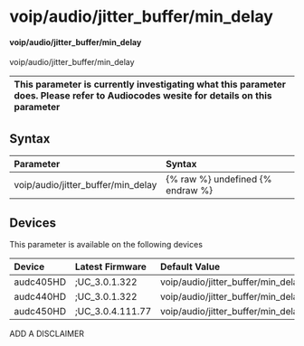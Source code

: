 ﻿---
description: voip/audio/jitter_buffer/min_delay
search: false
---

# voip/audio/jitter_buffer/min_delay

#### voip/audio/jitter_buffer/min_delay

voip/audio/jitter_buffer/min_delay


| This parameter is currently investigating what this parameter does. Please refer to Audiocodes wesite for details on this parameter | 
| :--- |

## Syntax
| Parameter | Syntax |
| :--- | :--- |
|voip/audio/jitter_buffer/min_delay | {% raw %} undefined {% endraw %}|

## Devices
This parameter is available on the following devices

| Device | Latest Firmware | Default Value |
|:---|:---|:---|
| audc405HD | ;UC_3.0.1.322 | voip/audio/jitter_buffer/min_delay=10 
| audc440HD | ;UC_3.0.1.322 | voip/audio/jitter_buffer/min_delay=10 
| audc450HD | ;UC_3.0.4.111.77 | voip/audio/jitter_buffer/min_delay=10 

ADD A DISCLAIMER
